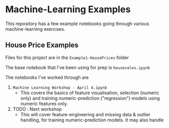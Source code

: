 # Machine-Learning Examples
This repository has a few example notebooks going through various machine-learning exercises.

## House Price Examples

Files for this project are in the `Example1-HousePrices` folder

The base notebook that I've been using for prep is `housesales.ipynb`

The notebooks I've worked through are

 1. `Machine Learning Workshop - April 4.ipynb`
	* This covers the basics of feature visualisation, selection (numeric only) and training numeric-prediction ("regression") models using numeric features only.
 2. TODO : Next workshop
	* This will cover feature-engineering and missing data & outlier handling, for training numeric-prediction models. It may also handle 

